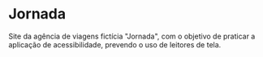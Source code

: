 # Jornada
Site da agência de viagens fictícia "Jornada", com o objetivo de praticar a aplicação de acessibilidade, prevendo o uso de leitores de tela.
